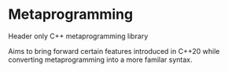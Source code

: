 # Metaprogramming
Header only C++ metaprogramming library

Aims to bring forward certain features introduced in C++20 while converting metaprogramming into a more familar syntax.
